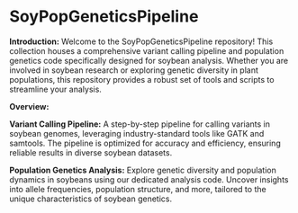 # SoyPopGeneticsPipeline
**Introduction:**
Welcome to the SoyPopGeneticsPipeline repository! This collection houses a comprehensive variant calling pipeline and population genetics code specifically designed for soybean analysis. Whether you are involved in soybean research or exploring genetic diversity in plant populations, this repository provides a robust set of tools and scripts to streamline your analysis.


**Overview:**

**Variant Calling Pipeline:**
A step-by-step pipeline for calling variants in soybean genomes, leveraging industry-standard tools like GATK and samtools. The pipeline is optimized for accuracy and efficiency, ensuring reliable results in diverse soybean datasets.

**Population Genetics Analysis:**
Explore genetic diversity and population dynamics in soybeans using our dedicated analysis code. Uncover insights into allele frequencies, population structure, and more, tailored to the unique characteristics of soybean genetics.
